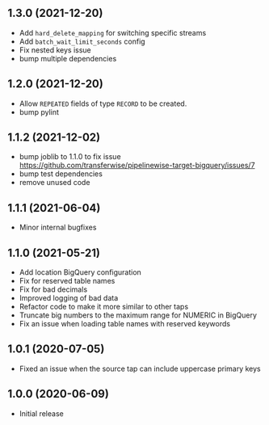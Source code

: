 1.3.0 (2021-12-20)
-------------------
- Add `hard_delete_mapping` for switching specific streams
- Add `batch_wait_limit_seconds` config
- Fix nested keys issue
- bump multiple dependencies

1.2.0 (2021-12-20)
-------------------
- Allow `REPEATED` fields of type `RECORD` to be created.
- bump pylint

1.1.2 (2021-12-02)
-------------------
- bump joblib to 1.1.0 to fix issue https://github.com/transferwise/pipelinewise-target-bigquery/issues/7
- bump test dependencies
- remove unused code

1.1.1 (2021-06-04)
-------------------
- Minor internal bugfixes

1.1.0 (2021-05-21)
-------------------
- Add location BigQuery configuration
- Fix for reserved table names
- Fix for bad decimals
- Improved logging of bad data
- Refactor code to make it more similar to other taps
- Truncate big numbers to the maximum range for NUMERIC in BigQuery
- Fix an issue when loading table names with reserved keywords

1.0.1 (2020-07-05)
-------------------

- Fixed an issue when the source tap can include uppercase primary keys

1.0.0 (2020-06-09)
-------------------

- Initial release
